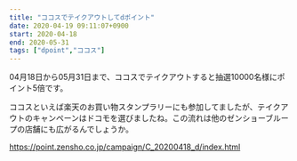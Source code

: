 ```yaml
---
title: "ココスでテイクアウトしてdポイント"
date: 2020-04-19 09:11:07+0900
start: 2020-04-18
end: 2020-05-31
tags: ["dpoint","ココス"]
---
```


04月18日から05月31日まで、ココスでテイクアウトすると抽選10000名様にポイント5倍です。

ココスといえば楽天のお買い物スタンプラリーにも参加してましたが、テイクアウトのキャンペーンはドコモを選びましたね。この流れは他のゼンショーブループの店舗にも広がるんでしょうか。

https://point.zensho.co.jp/campaign/C_20200418_d/index.html

